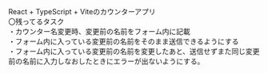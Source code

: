 React + TypeScript + Viteのカウンターアプリ<br>
〇残ってるタスク<br>
  ・カウンター名変更時、変更前の名前をフォーム内に記載<br>
  ・フォーム内に入っている変更前の名前をそのまま送信できるようにする<br>
  ・フォーム内に入っている変更前の名前を変更したあと、送信せずまた同じ変更前の名前に入力しなおしたときにエラーが出ないようにする。<br>
